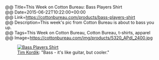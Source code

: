@@ Title=This Week on Cotton Bureau: Bass Players Shirt   
@@ Date=2015-06-22T10:22:00+00:00  
@@ Link=https://cottonbureau.com/products/bass-players-shirt  
@@ Description=This week's pic from Cotton Bureau is about to bass you up.  
@@ Tags=This Week on Cotton Bureau, Cotton Bureau, t-shirts, apparel  
@@ Image=https://cottonbureau.com/img/products/5320_APdl_2400.jpg  

<figure>
	<a class="nohover" href="https://cottonbureau.com/products/bass-players-shirt">
		<img src="http://d.pr/i/QbaB+" alt="Bass Players Shirt" />
	</a>
	<figcaption><a href="http://twitter.com/DesignEpiphany">Tim Kordik</a>: "Bass - it's like guitar, but cooler."</figcaption>
</figure>
